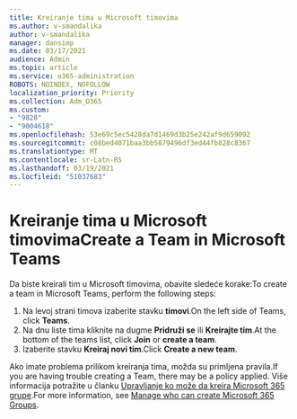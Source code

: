 ```yaml
---
title: Kreiranje tima u Microsoft timovima
ms.author: v-smandalika
author: v-smandalika
manager: dansimp
ms.date: 03/17/2021
audience: Admin
ms.topic: article
ms.service: o365-administration
ROBOTS: NOINDEX, NOFOLLOW
localization_priority: Priority
ms.collection: Adm_O365
ms.custom:
- "9828"
- "9004618"
ms.openlocfilehash: 53e69c5ec5428da7d1469d3b25e242af9d659092
ms.sourcegitcommit: c08bed4071baa3bb5879496df3ed44fb828c8367
ms.translationtype: MT
ms.contentlocale: sr-Latn-RS
ms.lasthandoff: 03/19/2021
ms.locfileid: "51037683"
---
```

# <a name="create-a-team-in-microsoft-teams"></a><span data-ttu-id="b7abf-102">Kreiranje tima u Microsoft timovima</span><span class="sxs-lookup"><span data-stu-id="b7abf-102">Create a Team in Microsoft Teams</span></span>

<span data-ttu-id="b7abf-103">Da biste kreirali tim u Microsoft timovima, obavite sledeće korake:</span><span class="sxs-lookup"><span data-stu-id="b7abf-103">To create a team in Microsoft Teams, perform the following steps:</span></span>

1. <span data-ttu-id="b7abf-104">Na levoj strani timova izaberite stavku **timovi**.</span><span class="sxs-lookup"><span data-stu-id="b7abf-104">On the left side of Teams, click **Teams**.</span></span>
2. <span data-ttu-id="b7abf-105">Na dnu liste tima kliknite na dugme **Pridruži se** ili **Kreirajte tim**.</span><span class="sxs-lookup"><span data-stu-id="b7abf-105">At the bottom of the teams list, click **Join** or **create a team**.</span></span>
3. <span data-ttu-id="b7abf-106">Izaberite stavku **Kreiraj novi tim**.</span><span class="sxs-lookup"><span data-stu-id="b7abf-106">Click **Create a new team**.</span></span>

<span data-ttu-id="b7abf-107">Ako imate problema prilikom kreiranja tima, možda su primIjena pravila.</span><span class="sxs-lookup"><span data-stu-id="b7abf-107">If you are having trouble creating a Team, there may be a policy applied.</span></span> <span data-ttu-id="b7abf-108">Više informacija potražite u članku [Upravljanje ko može da kreira Microsoft 365 grupe](https://docs.microsoft.com/microsoft-365/solutions/manage-creation-of-groups).</span><span class="sxs-lookup"><span data-stu-id="b7abf-108">For more information, see [Manage who can create Microsoft 365 Groups](https://docs.microsoft.com/microsoft-365/solutions/manage-creation-of-groups).</span></span>